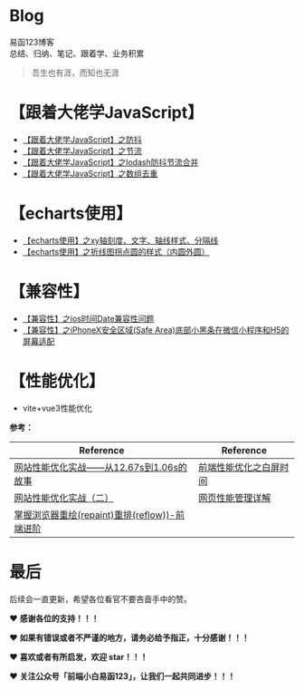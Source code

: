 # Blog
易函123博客  
总结、归纳、笔记、跟着学、业务积累  

> 吾生也有涯，而知也无涯  


# 【跟着大佬学JavaScript】
* [【跟着大佬学JavaScript】之防抖](https://github.com/yihan12/Blog/issues/1)   
* [【跟着大佬学JavaScript】之节流](https://github.com/yihan12/Blog/issues/2)    
* [【跟着大佬学JavaScript】之lodash防抖节流合并](https://github.com/yihan12/Blog/issues/3)  
* [【跟着大佬学JavaScript】之数组去重](https://github.com/yihan12/Blog/issues/5)

# 【echarts使用】
* [【echarts使用】之xy轴刻度、文字、轴线样式、分隔线](https://github.com/yihan12/Blog/issues/8)  
* [【echarts使用】之折线图拐点圆的样式（内圆外圆）](https://github.com/yihan12/Blog/issues/9)

# 【兼容性】
* [【兼容性】之ios时间Date兼容性问题](https://github.com/yihan12/Blog/issues/4)  
* [【兼容性】之iPhoneX安全区域(Safe Area)底部小黑条在微信小程序和H5的屏幕适配](https://github.com/yihan12/Blog/issues/7)

# 【性能优化】
* vite+vue3性能优化  

**参考：**  

| Reference                                    | Reference                                                         |
| --------------------------------------- | ------------------------------------------------------------ |
| [网站性能优化实战——从12.67s到1.06s的故事](https://juejin.cn/post/6844903613790175240)              | [前端性能优化之白屏时间](https://cloud.tencent.com/developer/article/1508941)                                   |
| [网站性能优化实战（二）](https://imweb.io/topic/5b4d417eee0c3b0779df96d9) | [网页性能管理详解](http://www.ruanyifeng.com/blog/2015/09/web-page-performance-in-depth.html) |
| [掌握浏览器重绘(repaint)重排(reflow))-前端进阶](https://segmentfault.com/a/1190000017491520) | |

# 最后
后续会一直更新，希望各位看官不要吝啬手中的赞。

❤️ **感谢各位的支持！！！**

❤️ **如果有错误或者不严谨的地方，请务必给予指正，十分感谢！！！**

❤️ **喜欢或者有所启发，欢迎 star！！！**

❤️ **关注公众号「前端小白易函123」，让我们一起共同进步！！！**
